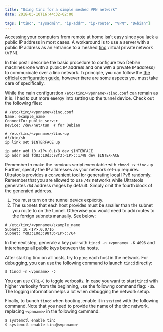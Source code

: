 ```yaml
---
title: "Using tinc for a simple meshed VPN network"
date: 2018-05-10T16:44:32+02:00

tags: ["tinc", "sysadmin", "ip-addr", "ip-route", "VPN", "Debian"]
---
```


Accessing your computers from remote at home isn't easy since you lack a public
IP address in most cases. A workaround is to use a server with a public IP
address as an entrance to a meshed [tinc][tinc] virtual private network (VPN).

<!-- more -->

In this post I describe the basic procedure to configure two Debian machines
(one with a public IP address and one with a private IP address) to communicate
over a tinc network. In principle, you can follow the [the official configuration
guide][tinc-config], however there are some aspects you must take care of
specifically.

While the main configuration `/etc/tinc/<vpnname>/tinc.conf` can remain as it
is, I had to put more energy into setting up the tunnel device. Check out the
following files:

```{conf}
# /etc/tinc/<vpnname>/tinc.conf
Name: example_name
ConnectTo: public_server
Device: /dev/net/tun  # for Debian
```

```{sh}
# /etc/tinc/<vpnname>/tinc-up
#!/bin/sh
ip link set $INTERFACE up

ip addr add 10.<IP>.0.1/8 dev $INTERFACE
ip addr add fd83:10d3:98f3:<IP>::1/48 dev $INTERFACE
```

Remember to make the previous script executable with `chmod +x tinc-up`.
Further, specify the IP addresses as your network set-up requires. Ultratools
provides a [convenient tool](https://www.ultratools.com/tools/rangeGenerator)
for generating local IPv6 randomly. Remember that you are allowed to use `/48`
networks while Ultratools generates `/64` address ranges by default. Simply omit
the fourth block of the generated address.

1. You must turn on the tunnel device explicitly.
2. The subnets that each host provides must be smaller than the subnet you route
   to on the tunnel. Otherwise you would need to add routes to the foreign
   subnets manually. See below:

```{conf}
# /etc/tinc/<vpnname>/example_name
Subnet: 10.<IP>.0.0/16
Subnet: fd83:10d3:98f3:<IP>::/64
```

In the next step, generate a key pair with `tincd -n <vpnname> -K 4096` and
interchange all public keys between the hosts.

After starting tinc on all hosts, try to `ping` each host in the network. For
debugging, you can use the following command to launch `tincd` directly:

```{shell}
$ tincd -n <vpnname> -D
```

You can use `CTRL-C` to toggle verbosity. In case you want to start `tincd` with
higher verbosity from the beginning, use the following command flag: `-d5`. The
logging information helps a lot when debugging the network setup.

Finally, to launch `tincd` when booting, enable it in `systemd` with the
following command. Note that you need to provide the name of the tinc network,
replacing `<vpnname>` in the following command:

```{shell}
$ systemctl enable tinc
$ systemctl enable tinc@<vpnname>
```

[tinc]: https://www.tinc-vpn.org
[tinc-config]: https://tinc-vpn.org/documentation/index.html
